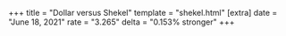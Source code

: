 +++
title = "Dollar versus Shekel"
template = "shekel.html"
[extra]
date = "June 18, 2021"
rate = "3.265"
delta = "0.153% stronger"
+++
